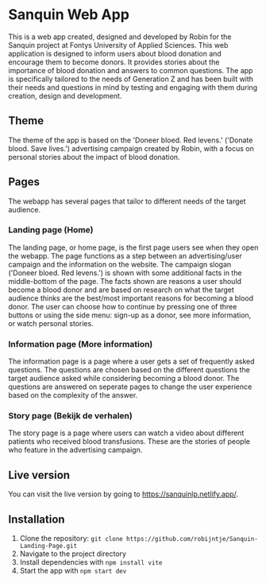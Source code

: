 # Sanquin Web App
This is a web app created, designed and developed by Robin for the Sanquin project at Fontys University of Applied Sciences. This web application is designed to inform users about blood donation and encourage them to become donors. It provides stories about the importance of blood donation and answers to common questions. The app is specifically tailored to the needs of Generation Z and has been built with their needs and questions in mind by testing and engaging with them during creation, design and development. 
## Theme
The theme of the app is based on the 'Doneer bloed. Red levens.' ('Donate blood. Save lives.') advertising campaign created by Robin, with a focus on personal stories about the impact of blood donation.
## Pages
The webapp has several pages that tailor to different needs of the target audience.
### Landing page (Home)
The landing page, or home page, is the first page users see when they open the webapp. The page functions as a step between an advertising/user campaign and the information on the website. The campaign slogan ('Doneer bloed. Red levens.') is shown with some additional facts in the middle-bottom of the page. The facts shown are reasons a user should become a blood donor and are based on research on what the target audience thinks are the best/most important reasons for becoming a blood donor. The user can choose how to continue by pressing one of three buttons or using the side menu: sign-up as a donor, see more information, or watch personal stories.
### Information page (More information)
The information page is a page where a user gets a set of frequently asked questions. The questions are chosen based on the different questions the target audience asked while considering becoming a blood donor. The questions are answered on seperate pages to change the user experience based on the complexity of the answer.
### Story page (Bekijk de verhalen)
The story page is a page where users can watch a video about different patients who received blood transfusions. These are the stories of people who feature in the advertising campaign.
## Live version
You can visit the live version by going to https://sanquinlp.netlify.app/.
## Installation
1. Clone the repository: `git clone https://github.com/robijntje/Sanquin-Landing-Page.git`
2. Navigate to the project directory
3. Install dependencies with `npm install vite`
4. Start the app with `npm start dev`

